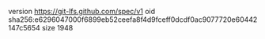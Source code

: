 version https://git-lfs.github.com/spec/v1
oid sha256:e6296047000f6899eb52ceefa8f4d9fceff0dcdf0ac9077720e60442147c5654
size 1948
